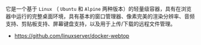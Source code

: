 它是一个基于 `Linux` （ `Ubuntu` 和 `Alpine` 两种版本）的轻量级容器，具有在浏览器中运行的完整桌面环境，具有基本的窗口管理器、像素完美的渲染分辨率、音频支持、剪贴板支持、屏幕键盘支持，以及用于上传/下载的远程文件管理。

- <https://github.com/linuxserver/docker-webtop>